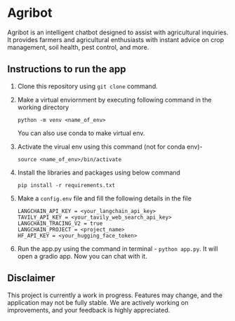 # Agribot
Agribot is an intelligent chatbot designed to assist with agricultural inquiries. It provides farmers and agricultural enthusiasts with instant advice on crop management, soil health, pest control, and more.

## Instructions to run the app

1. Clone this repository using `git clone` command.

2. Make a virtual enviornment by executing following command in the working directory

    ```
    python -m venv <name_of_env>
    ```
    You can also use conda to make virtual env.

3. Activate the virual env using this command (not for conda env)- 
    ```
    source <name_of_env>/bin/activate
    ```

3. Install the libraries and packages using below command
   ```
   pip install -r requirements.txt
   ```

4. Make a `config.env` file and fill the following details in the file
    ```
    LANGCHAIN_API_KEY = <your_langchain_api_key>
    TAVILY_API_KEY = <your_tavily_web_search_api_key>
    LANGCHAIN_TRACING_V2 = true
    LANGCHAIN_PROJECT = <project_name>
    HF_API_KEY = <your_hugging_face_token>
    ```
5. Run the app.py using the command in terminal - `python app.py`. It will open a gradio app. Now you can chat with it.

## Disclaimer

This project is currently a work in progress. Features may change, and the application may not be fully stable. We are actively working on improvements, and your feedback is highly appreciated.

